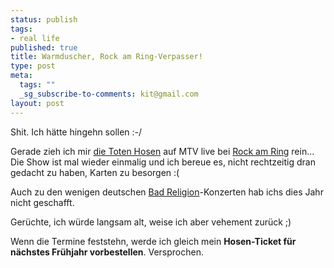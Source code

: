 ```yaml
--- 
status: publish
tags: 
- real life
published: true
title: Warmduscher, Rock am Ring-Verpasser!
type: post
meta: 
  tags: ""
  _sg_subscribe-to-comments: kit@gmail.com
layout: post
---
```

Shit. Ich hätte hingehn sollen :-/

Gerade zieh ich mir <a href="http://dth.de/" title="http://dth.de/" onmouseover="window.status='http://dth.de/';return true;" onmouseout="window.status='';return true;">die Toten Hosen</a> auf MTV live bei <a href="http://www.rockamring.de/" title="http://www.rockamring.de/" onmouseover="window.status='http://www.rockamring.de/';return true;" onmouseout="window.status='';return true;">Rock am Ring</a> rein... Die Show ist mal wieder einmalig und ich bereue es, nicht rechtzeitig dran gedacht zu haben, Karten zu besorgen :(

Auch zu den wenigen deutschen <a href="http://www.badreligion.com/" title="http://www.badreligion.com/" onmouseover="window.status='http://www.badreligion.com/';return true;" onmouseout="window.status='';return true;">Bad Religion</a>-Konzerten hab ichs dies Jahr nicht geschafft.

Gerüchte, ich würde langsam alt, weise ich aber vehement zurück ;)

Wenn die Termine feststehn, werde ich gleich mein <b>Hosen-Ticket für nächstes Frühjahr vorbestellen</b>. Versprochen.
